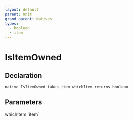 ```yaml
---
layout: default
parent: Unit
grand_parent: Natives
types:
  - boolean
  - item
---
```


# IsItemOwned

## Declaration

```
native IsItemOwned takes item whichItem returns boolean
```

## Parameters
<dl>
  <dt>whichItem `item`</dt>
  <dd></dd>
</dl>
